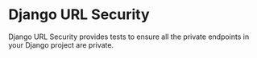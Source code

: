 # Django URL Security

Django URL Security provides tests to ensure all the private endpoints in your Django project are private.
